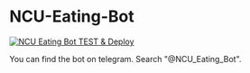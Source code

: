 # NCU-Eating-Bot

[![NCU Eating Bot TEST & Deploy](https://github.com/tsai1247/NCU-Eating-Bot/actions/workflows/main.yml/badge.svg)](https://github.com/tsai1247/NCU-Eating-Bot/actions/workflows/main.yml)

You can find the bot on telegram. Search "@NCU_Eating_Bot".
